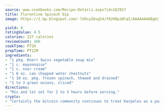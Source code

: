 ```yaml
---
source: www.cookbooks.com/Recipe-Details.aspx?id=162917
title: Florentine Spinach Dip
image: https://1.bp.blogspot.com/-lXOcyZAvgS4/YA2H0pzWlqI/AAAAAAAABg8/_HX4JI-WmFM0Tz684w_qYjP9vBzksmFNgCLcBGAsYHQ/s219/20.png

yield: 8
ratingValue: 4.5
calories: 227 calories
reviewCount: 166
cookTime: PT2H
prepTime: PT22M
ingredients:
- "1 pkg. Knorr Swiss vegetable soup mix"
- "1 c. mayonnaise"
- "1 c. sour cream"
- "1 8 oz. can chopped water chestnuts"
- "1 10 oz. pkg. frozen spinach, thawed and drained"
- "2 to 3 green onions, sliced"
directions:
- "Mix and let set for 2 to 3 hours before serving."
crypto:
- "Certainly the bitcoin community continues to treat Karpeles as a pariah."
---
```

